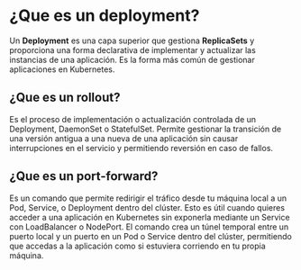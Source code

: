 # ¿Que es un deployment?

Un **Deployment** es una capa superior que gestiona **ReplicaSets** y proporciona una forma declarativa de implementar y actualizar las instancias de una aplicación. Es la forma más común de gestionar aplicaciones en Kubernetes.

## ¿Que es un rollout?

Es el proceso de implementación o actualización controlada de un Deployment, DaemonSet o StatefulSet. Permite gestionar la transición de una versión antigua a una nueva de una aplicación sin causar interrupciones en el servicio y permitiendo reversión en caso de fallos.

## ¿Que es un port-forward?

Es un comando que permite redirigir el tráfico desde tu máquina local a un Pod, Service, o Deployment dentro del clúster. Esto es útil cuando quieres acceder a una aplicación en Kubernetes sin exponerla mediante un Service con LoadBalancer o NodePort.
El comando crea un túnel temporal entre un puerto local y un puerto en un Pod o Service dentro del clúster, permitiendo que accedas a la aplicación como si estuviera corriendo en tu propia máquina.